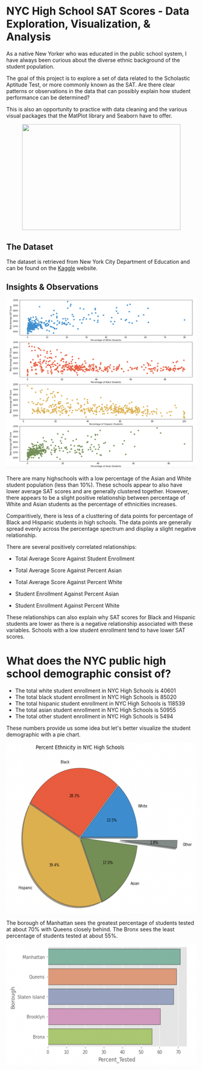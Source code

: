 # NYC High School SAT Scores - Data Exploration, Visualization, & Analysis

As a native New Yorker who was educated in the public school system, I have always been curious about the diverse ethnic background of the student population. 

The goal of this project is to explore a set of data related to the Scholastic Aptitude Test, or more commonly known as the SAT. Are there clear patterns or observations in the data that can possibly explain how student performance can be determined? 

This is also an opportunity to practice with data cleaning and the various visual packages that the MatPlot library and Seaborn have to offer. 

<p align = "center">
  <img src="https://2aih25gkk2pi65s8wfa8kzvi-wpengine.netdna-ssl.com/blog/files/2018/08/shutterstock_1027883017.jpg" width=420 height=280 />

## The Dataset

The dataset is retrieved from New York City Department of Education and can be found on the [Kaggle](https://www.kaggle.com/nycopendata/high-schools) website. 

## Insights & Observations

<p align="center">
  <img src = "https://github.com/eric8395/Eric_Portfolio/blob/main/images/SAT%20Scores.png" width="600" height="450">
  </p>
  
There are many highschools with a low percentage of the Asian and White student population (less than 10%). These schools appear to also have lower average SAT scores and are generally clustered together. However, there appears to be a slight positive relationship between percentage of White and Asian students as the percentage of ethnicities increases.

Comparitively, there is less of a clusttering of data points for percentage of Black and Hispanic students in high schools. The data points are generally spread evenly across the percentage spectrum and display a slight negative relationship.

There are several positively correlated relationships:

* Total Average Score Against Student Enrollment

* Total Average Score Against Percent Asian

* Total Average Score Against Percent White

* Student Enrollment Against Percent Asian

* Student Enrollment Against Percent White

These relationships can also explain why SAT scores for Black and Hispanic students are lower as there is a negative relationship associated with these variables. Schools with a low student enrollment tend to have lower SAT scores. 

# What does the NYC public high school demographic consist of? 
* The total white student enrollment in NYC High Schools is 40601
* The total black student enrollment in NYC High Schools is 85020
* The total hispanic student enrollment in NYC High Schools is 118539
* The total asian student enrollment in NYC High Schools is 50955
* The total other student enrollment in NYC High Schools is 5494

These numbers provide us some idea but let's better visualize the student demographic with a pie chart.
<p align="center">
  <img src = "https://github.com/eric8395/nycsatscores/blob/main/images/Screen%20Shot%202022-01-01%20at%206.11.41%20PM.png?raw=true" width="600" height="450">
  </p>
  
The borough of Manhattan sees the greatest percentage of students tested at about 70% with Queens closely behind. The Bronx sees the least percentage of students tested at about 55%. 
<p align="center">
  <img src = "https://github.com/eric8395/nycsatscores/blob/main/images/Screen%20Shot%202022-01-01%20at%206.13.33%20PM.png?raw=true" width="570" height="320">
  </p>

